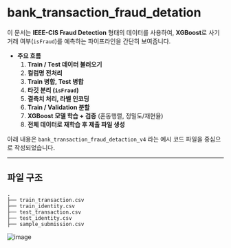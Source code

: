 # bank_transaction_fraud_detation


이 문서는 **IEEE-CIS Fraud Detection** 형태의 데이터를 사용하여, **XGBoost**로 사기 거래 여부(`isFraud`)를 예측하는 파이프라인을 간단히 보여줍니다. 

- **주요 흐름**  
  1) **Train / Test 데이터 불러오기**  
  2) **컬럼명 전처리**  
  3) **Train 병합, Test 병합**  
  4) **타깃 분리 (`isFraud`)**  
  5) **결측치 처리, 라벨 인코딩**  
  6) **Train / Validation 분할**  
  7) **XGBoost 모델 학습 + 검증** (혼동행렬, 정밀도/재현율)  
  8) **전체 데이터로 재학습 후 제출 파일 생성**  

아래 내용은 `bank_transaction_fraud_detaction_v4` 라는 예시 코드 파일을 중심으로 작성되었습니다.

---

## 파일 구조

```plaintext
.
├── train_transaction.csv
├── train_identity.csv
├── test_transaction.csv
├── test_identity.csv
├── sample_submission.csv

```



![image](https://github.com/user-attachments/assets/85beee6e-3c0d-45a2-b360-e6d1a6051199)

